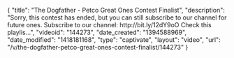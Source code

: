 {
    "title": "The Dogfather - Petco Great Ones Contest Finalist",
    "description": "Sorry, this contest has ended, but you can still subscribe to our channel for future ones. Subscribe to our channel: http:\/\/bit.ly\/12dY9oO Check this playlis...",
    "videoid": "144273",
    "date_created": "1394588969",
    "date_modified": "1418181168",
    "type": "captivate",
    "layout": "video",
    "url": "\/v\/the-dogfather-petco-great-ones-contest-finalist\/144273"
}